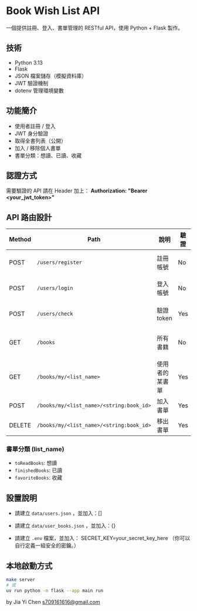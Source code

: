 # Book Wish List API

一個提供註冊、登入、書單管理的 RESTful API，使用 Python + Flask 製作。

## 技術

- Python 3.13
- Flask
- JSON 檔案儲存（模擬資料庫）
- JWT 驗證機制
- dotenv 管理環境變數

## 功能簡介

- 使用者註冊 / 登入
- JWT 身分驗證
- 取得全書列表（公開）
- 加入 / 移除個人書單
- 書單分類：想讀、已讀、收藏

## 認證方式

需要驗證的 API 請在 Header 加上：
**Authorization: "Bearer <your_jwt_token>"**

## API 路由設計

| Method | Path                                     | 說明           | 驗證 | 請求格式                                       | 回應格式                                     |
| ------ | ---------------------------------------- | -------------- | ---- | ---------------------------------------------- | -------------------------------------------- |
| POST   | `/users/register`                        | 註冊帳號       | No   | `{"username": "string", "password": "string"}` | `{"message": "string"}`                      |
| POST   | `/users/login`                           | 登入帳號       | No   | `{"username": "string", "password": "string"}` | `{"token": "string", "message": "string"}`   |
| POST   | `/users/check`                           | 驗證 token     | Yes  | 無                                             | `{"message": "string", "user": "string"}`    |
| GET    | `/books`                                 | 所有書籍       | No   | 無                                             | `[{"id": "string", "title": "string", ...}]` |
| GET    | `/books/my/<list_name>`                  | 使用者的某書單 | Yes  | 無                                             | `[{"id": "string", "title": "string", ...}]` |
| POST   | `/books/my/<list_name>/<string:book_id>` | 加入書單       | Yes  | 無                                             | `{"message": "string"}`                      |
| DELETE | `/books/my/<list_name>/<string:book_id>` | 移出書單       | Yes  | 無                                             | `{"message": "string"}`                      |

### 書單分類 (list_name)

- `toReadBooks`: 想讀
- `finishedBooks`: 已讀
- `favoriteBooks`: 收藏

## 設置說明

- 請建立 `data/users.json` ，並加入：[]

- 請建立 `data/user_books.json` ，並加入：{}

- 請建立 `.env` 檔案，並加入：
  SECRET_KEY=your_secret_key_here
  （你可以自行定義一組安全的密鑰。）

## 本地啟動方式

```bash
make server
# 或
uv run python -m flask --app main run
```

by Jia Yi Chen
s709161616@gmail.com
